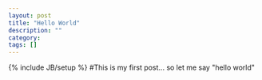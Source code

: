 ```yaml
---
layout: post
title: "Hello World"
description: ""
category: 
tags: []
---
```

{% include JB/setup %}
#This is my first post... so let me say "hello world"
